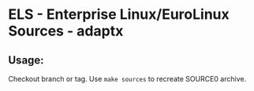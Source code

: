 # ELS - Enterprise Linux/EuroLinux Sources - adaptx
 
## Usage:
  Checkout branch or tag. Use `make sources` to recreate  SOURCE0 archive.
